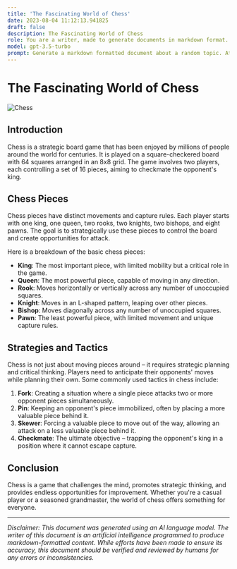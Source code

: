 ```yaml
---
title: 'The Fascinating World of Chess'
date: 2023-08-04 11:12:13.941825
draft: false
description: The Fascinating World of Chess
role: You are a writer, made to generate documents in markdown format. It is very important that all of the documents you generate are in valid markdown format.
model: gpt-3.5-turbo
prompt: Generate a markdown formatted document about a random topic. At the bottom, include a disclaimer explaining that the document was generated by you. The first line of the document should be the title. Make sure that the entire document is in proper markdown format, using a mix of various tags to make the document visually appealing.
---
```


# The Fascinating World of Chess

![Chess](https://images.unsplash.com/photo-1565299622758-7d5871efe7a4?ixlib=rb-1.2.1&auto=format&fit=crop&w=1354&q=80)

## Introduction

Chess is a strategic board game that has been enjoyed by millions of people around the world for centuries. It is played on a square-checkered board with 64 squares arranged in an 8x8 grid. The game involves two players, each controlling a set of 16 pieces, aiming to checkmate the opponent's king. 

## Chess Pieces

Chess pieces have distinct movements and capture rules. Each player starts with one king, one queen, two rooks, two knights, two bishops, and eight pawns. The goal is to strategically use these pieces to control the board and create opportunities for attack.

Here is a breakdown of the basic chess pieces:

- **King**: The most important piece, with limited mobility but a critical role in the game.
- **Queen**: The most powerful piece, capable of moving in any direction.
- **Rook**: Moves horizontally or vertically across any number of unoccupied squares.
- **Knight**: Moves in an L-shaped pattern, leaping over other pieces.
- **Bishop**: Moves diagonally across any number of unoccupied squares.
- **Pawn**: The least powerful piece, with limited movement and unique capture rules.

## Strategies and Tactics

Chess is not just about moving pieces around – it requires strategic planning and critical thinking. Players need to anticipate their opponents' moves while planning their own. Some commonly used tactics in chess include:

1. **Fork**: Creating a situation where a single piece attacks two or more opponent pieces simultaneously.
2. **Pin**: Keeping an opponent's piece immobilized, often by placing a more valuable piece behind it.
3. **Skewer**: Forcing a valuable piece to move out of the way, allowing an attack on a less valuable piece behind it.
4. **Checkmate**: The ultimate objective – trapping the opponent's king in a position where it cannot escape capture.

## Conclusion

Chess is a game that challenges the mind, promotes strategic thinking, and provides endless opportunities for improvement. Whether you're a casual player or a seasoned grandmaster, the world of chess offers something for everyone.

---

*Disclaimer: This document was generated using an AI language model. The writer of this document is an artificial intelligence programmed to produce markdown-formatted content. While efforts have been made to ensure its accuracy, this document should be verified and reviewed by humans for any errors or inconsistencies.*